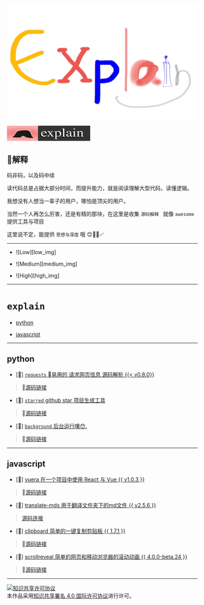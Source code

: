 ![Explain](./explain.jpg)

[![explain](./minilogo.svg)](https://github.com/chinanf-boy/Source-Explain)

## 📖解释 

码非码，以及码中续

读代码总是占据大部分时间，而提升能力，就是阅读理解大型代码，读懂逻辑。

我想没有人想当一辈子的用户，哪怕是顶尖的用户。

当然一个人再怎么厉害，还是有精的那块，在这里是收集 ``源码解释 `` 就像 ``awesome`` 提供工具与项目

这里说不定，能提供 ``思想与深度`` 哦 😊✅ 

---

- ![Low][low_img]

- ![Medium][medium_img]

- ![High][high_img]

---

# ``explain``

- [python](#python)

- [javascript](#javascript)

---

## python

- [📖] [`requests` 易用的 请求网页信息 源码解析 {{< v0.8.0}}](https://github.com/wangshunping/read_requests)

> 🔗[源码链接](https://github.com/requests/requests/)

- [📖] [`starred` github star 项目生成工具](https://github.com/chinanf-boy/explain-starred)

> 🔗[源码链接](https://github.com/maguowei/starred)

- [📖] [`background` 后台运行噢😯.](https://github.com/chinanf-boy/explain-background)

> 🔗[源码链接](https://github.com/kennethreitz/background)
---

## javascript

- [📖] [vuera 在一个项目中使用 React 与 Vue {{ v1.0.3 }}](https://github.com/chinanf-boy/explain-vuera)

> 🔗[源码链接](https://github.com/akxcv/vuera)

- [📖] [translate-mds 用于翻译文件夹下的md文件 {{ v2.5.6 }}](https://github.com/chinanf-boy/explain-translateMds)

> [源码连接](https://github.com/chinanf-boy/translate-js)

- [📖] [clipboard 简单的一键复制剪贴板 {{ 1.7.1 }}](https://github.com/chinanf-boy/explain-clipboard)

> 🔗[源码链接](https://github.com/zenorocha/clipboard.js)

- [📖] [scrollreveal 简单的网页和移动浏览器的滚动动画 {{ 4.0.0-beta.24 }}](https://github.com/chinanf-boy/explain-scrollreveal)

> 🔗[源码链接](https://github.com/chinanf-boy/explain-scrollreveal)

---

<a rel="license" href="http://creativecommons.org/licenses/by/4.0/"><img alt="知识共享许可协议" style="border-width:0" src="https://i.creativecommons.org/l/by/4.0/88x31.png" /></a><br />本作品采用<a rel="license" href="http://creativecommons.org/licenses/by/4.0/">知识共享署名 4.0 国际许可协议</a>进行许可。
